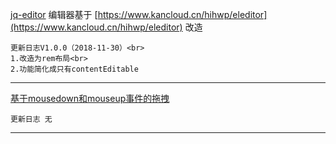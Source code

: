 [jq-editor](https://wxwxnzm.github.io/jq-editor)  编辑器基于 [https://www.kancloud.cn/hihwp/eleditor](https://www.kancloud.cn/hihwp/eleditor) 改造


	更新日志V1.0.0（2018-11-30）<br>
	1.改造为rem布局<br>
	2.功能简化成只有contentEditable




---

[基于mousedown和mouseup事件的拖拽](https://wxwxnzm.github.io/react-dragble)

	更新日志 无




---


